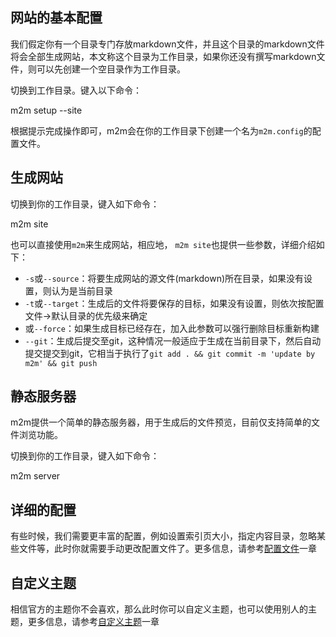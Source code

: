 <!--
title: 如果将Markdown生成一个网站
-->

## 网站的基本配置

我们假定你有一个目录专门存放markdown文件，并且这个目录的markdown文件将会全部生成网站，本文称这个目录为工作目录，如果你还没有撰写markdown文件，则可以先创建一个空目录作为工作目录。

切换到工作目录。键入以下命令：

  m2m setup --site

根据提示完成操作即可，m2m会在你的工作目录下创建一个名为`m2m.config`的配置文件。

## 生成网站

切换到你的工作目录，键入如下命令：

  m2m site

也可以直接使用`m2m`来生成网站，相应地， `m2m site`也提供一些参数，详细介绍如下：

* `-s`或`--source`：将要生成网站的源文件(markdown)所在目录，如果没有设置，则认为是当前目录
* `-t`或`--target`：生成后的文件将要保存的目标，如果没有设置，则依次按配置文件->默认目录的优先级来确定
* 或`--force`：如果生成目标已经存在，加入此参数可以强行删除目标重新构建
* `--git`：生成后提交至git，这种情况一般适应于生成在当前目录下，然后自动提交提交到git，它相当于执行了`git add . && git commit -m 'update by m2m' && git push`

## 静态服务器

m2m提供一个简单的静态服务器，用于生成后的文件预览，目前仅支持简单的文件浏览功能。

切换到你的工作目录，键入如下命令：

  m2m server

## 详细的配置

有些时候，我们需要更丰富的配置，例如设置索引页大小，指定内容目录，忽略某些文件等，此时你就需要手动更改配置文件了。更多信息，请参考[配置文件](./config.html)一章

## 自定义主题

相信官方的主题你不会喜欢，那么此时你可以自定义主题，也可以使用别人的主题，更多信息，请参考[自定义主题](./custom-theme.html)一章